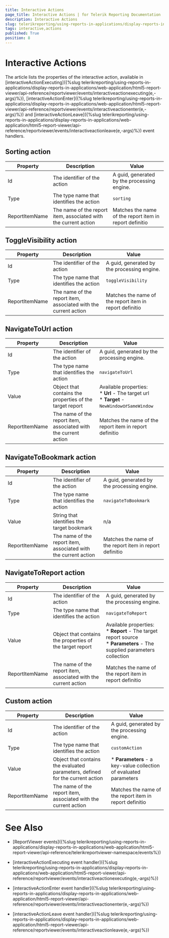 ```yaml
---
title: Interactive Actions
page_title: Interactive Actions | for Telerik Reporting Documentation
description: Interactive Actions
slug: telerikreporting/using-reports-in-applications/display-reports-in-applications/web-application/html5-report-viewer/api-reference/interactive-actions
tags: interactive,actions
published: True
position: 8
---
```


# Interactive Actions



The article lists the properties of the interactive action, available in         [interactiveActionExecuting]({%slug telerikreporting/using-reports-in-applications/display-reports-in-applications/web-application/html5-report-viewer/api-reference/reportviewer/events/interactiveactionexecuting(e,-args)%}),         [interactiveActionEnter]({%slug telerikreporting/using-reports-in-applications/display-reports-in-applications/web-application/html5-report-viewer/api-reference/reportviewer/events/interactiveactionenter(e,-args)%}) and         [interactiveActionLeave]({%slug telerikreporting/using-reports-in-applications/display-reports-in-applications/web-application/html5-report-viewer/api-reference/reportviewer/events/interactiveactionleave(e,-args)%})         event handlers.       

## Sorting action

| Property | Description | Value |
| ------ | ------ | ------ |
|Id|The identifier of the action|A guid, generated by the processing engine.|
|Type|The type name that identifies the action|`sorting`|
|ReportItemName|The name of the report item, associated with the current action|Matches the name of the report item in report definitio|

## ToggleVisibility action

| Property | Description | Value |
| ------ | ------ | ------ |
|Id|The identifier of the action|A guid, generated by the processing engine.|
|Type|The type name that identifies the action|`toggleVisibility`|
|ReportItemName|The name of the report item, associated with the current action|Matches the name of the report item in report definitio|

## NavigateToUrl action

| Property | Description | Value |
| ------ | ------ | ------ |
|Id|The identifier of the action|A guid, generated by the processing engine.|
|Type|The type name that identifies the action|`navigateToUrl`|
|Value|Object that contains the properties of the target report|Available properties:<br/>*  __Url__ - The target url<br/>*  __Target__ -`NewWindow`or`SameWindow`|
|ReportItemName|The name of the report item, associated with the current action|Matches the name of the report item in report definitio|

## NavigateToBookmark action

| Property | Description | Value |
| ------ | ------ | ------ |
|Id|The identifier of the action|A guid, generated by the processing engine.|
|Type|The type name that identifies the action|`navigateToBookmark`|
|Value|String that identifies the target bookmark|n/a|
|ReportItemName|The name of the report item, associated with the current action|Matches the name of the report item in report definitio|

## NavigateToReport action

| Property | Description | Value |
| ------ | ------ | ------ |
|Id|The identifier of the action|A guid, generated by the processing engine.|
|Type|The type name that identifies the action|`navigateToReport`|
|Value|Object that contains the properties of the target report|Available properties:<br/>*  __Report__ - The target report source<br/>*  __Parameters__ - The supplied parameters collection|
|ReportItemName|The name of the report item, associated with the current action|Matches the name of the report item in report definitio|

## Custom action

| Property | Description | Value |
| ------ | ------ | ------ |
|Id|The identifier of the action|A guid, generated by the processing engine.|
|Type|The type name that identifies the action|`customAction`|
|Value|Object that contains the evaluated parameters, defined for the current action|*  __Parameters__ - a key-value collection of evaluated parameters|
|ReportItemName|The name of the report item, associated with the current action|Matches the name of the report item in report definitio|

# See Also

 * [ReportViewer events]({%slug telerikreporting/using-reports-in-applications/display-reports-in-applications/web-application/html5-report-viewer/api-reference/telerikreportviewer-namespace/events%})

 * [interactiveActionExecuting event handler]({%slug telerikreporting/using-reports-in-applications/display-reports-in-applications/web-application/html5-report-viewer/api-reference/reportviewer/events/interactiveactionexecuting(e,-args)%})

 * [interactiveActionEnter event handler]({%slug telerikreporting/using-reports-in-applications/display-reports-in-applications/web-application/html5-report-viewer/api-reference/reportviewer/events/interactiveactionenter(e,-args)%})

 * [interactiveActionLeave event handler]({%slug telerikreporting/using-reports-in-applications/display-reports-in-applications/web-application/html5-report-viewer/api-reference/reportviewer/events/interactiveactionleave(e,-args)%})
